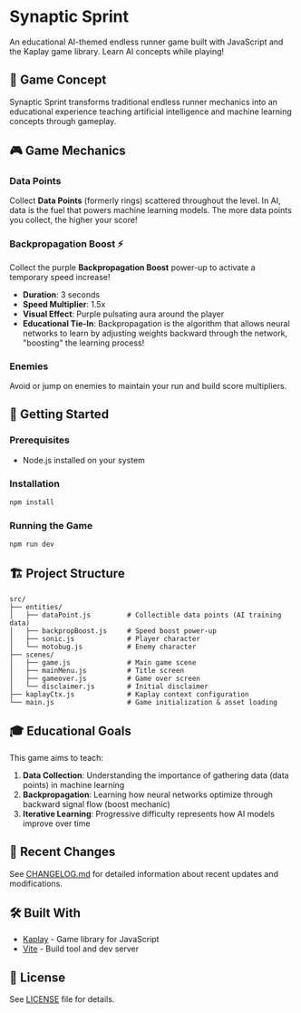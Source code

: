 # Synaptic Sprint

An educational AI-themed endless runner game built with JavaScript and the Kaplay game library. Learn AI concepts while playing!

## 🧠 Game Concept

Synaptic Sprint transforms traditional endless runner mechanics into an educational experience teaching artificial intelligence and machine learning concepts through gameplay.

## 🎮 Game Mechanics

### Data Points
Collect **Data Points** (formerly rings) scattered throughout the level. In AI, data is the fuel that powers machine learning models. The more data points you collect, the higher your score!

### Backpropagation Boost ⚡
Collect the purple **Backpropagation Boost** power-up to activate a temporary speed increase!

- **Duration**: 3 seconds
- **Speed Multiplier**: 1.5x
- **Visual Effect**: Purple pulsating aura around the player
- **Educational Tie-In**: Backpropagation is the algorithm that allows neural networks to learn by adjusting weights backward through the network, "boosting" the learning process!

### Enemies
Avoid or jump on enemies to maintain your run and build score multipliers.

## 🚀 Getting Started

### Prerequisites
- Node.js installed on your system

### Installation
```bash
npm install
```

### Running the Game
```bash
npm run dev
```

## 🏗️ Project Structure

```
src/
├── entities/
│   ├── dataPoint.js         # Collectible data points (AI training data)
│   ├── backpropBoost.js     # Speed boost power-up
│   ├── sonic.js             # Player character
│   └── motobug.js           # Enemy character
├── scenes/
│   ├── game.js              # Main game scene
│   ├── mainMenu.js          # Title screen
│   ├── gameover.js          # Game over screen
│   └── disclaimer.js        # Initial disclaimer
├── kaplayCtx.js             # Kaplay context configuration
└── main.js                  # Game initialization & asset loading
```

## 🎓 Educational Goals

This game aims to teach:

1. **Data Collection**: Understanding the importance of gathering data (data points) in machine learning
2. **Backpropagation**: Learning how neural networks optimize through backward signal flow (boost mechanic)
3. **Iterative Learning**: Progressive difficulty represents how AI models improve over time

## 📝 Recent Changes

See [CHANGELOG.md](./CHANGELOG.md) for detailed information about recent updates and modifications.

## 🛠️ Built With

- [Kaplay](https://kaplayjs.com/) - Game library for JavaScript
- [Vite](https://vitejs.dev/) - Build tool and dev server

## 📄 License

See [LICENSE](./LICENSE) file for details.
